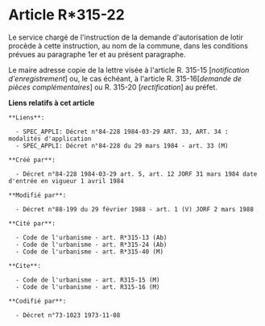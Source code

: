 # Article R*315-22

Le service chargé de l'instruction de la demande d'autorisation de lotir procède à cette instruction, au nom de la commune,
dans les conditions prévues au paragraphe 1er et au présent paragraphe.

Le maire adresse copie de la lettre visée à l'article R. 315-15 [*notification d'enregistrement*] ou, le cas échéant, à
l'article R. 315-16[*demande de pièces complémentaires*] ou R. 315-20 [*rectification*] au préfet.

**Liens relatifs à cet article**

	**Liens**:

	  - SPEC_APPLI: Décret n°84-228 1984-03-29 ART. 33, ART. 34 : modalités d'application
	  - SPEC_APPLI: Décret n°84-228 du 29 mars 1984 - art. 33 (M)

	**Créé par**:

	  - Décret n°84-228 1984-03-29 art. 5, art. 12 JORF 31 mars 1984 date d'entrée en vigueur 1 avril 1984

	**Modifié par**:

	  - Décret n°88-199 du 29 février 1988 - art. 1 (V) JORF 2 mars 1988

	**Cité par**:

	  - Code de l'urbanisme - art. R*315-13 (Ab)
	  - Code de l'urbanisme - art. R*315-24 (Ab)
	  - Code de l'urbanisme - art. R*315-40 (M)

	**Cite**:

	  - Code de l'urbanisme - art. R315-15 (M)
	  - Code de l'urbanisme - art. R315-16 (M)

	**Codifié par**:

	  - Décret n°73-1023 1973-11-08
